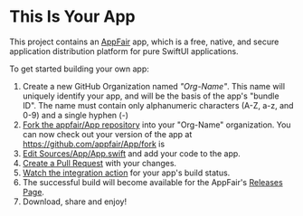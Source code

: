 # This Is Your App

This project contains an [AppFair](https://www.appfair.net) app,
which is a free, native, and secure application distribution platform
for pure SwiftUI applications. 

To get started building your own app:
                                
1. Create a new GitHub Organization named *"Org-Name"*. This name will uniquely identify your app, and will be the basis of the app's "bundle ID". The name must contain only alphanumeric characters (A-Z, a-z, and 0-9) and a single hyphen (-)
2. [Fork the appfair/App repository](https://github.com/appfair/App/fork) into your "Org-Name" organization. You can now check out your version of the app at https://github.com/appfair/App/fork is 
3. [Edit Sources/App/App.swift](../../edit/main/Sources/App/App.swift) and add your code to the app.
4. [Create a Pull Request](../../compare) with your changes.
5. [Watch the integration action](https://github.com/appfair/App/actions) for your app's build status.
6. The successful build will become available for the AppFair's [Releases Page](https://github.com/appfair/App/releases).
7. Download, share and enjoy!




